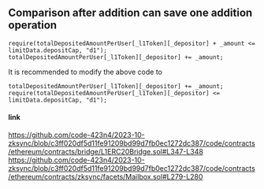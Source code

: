 ## Comparison after addition can save one addition operation

```solidity
require(totalDepositedAmountPerUser[_l1Token][_depositor] + _amount <= limitData.depositCap, "d1");
totalDepositedAmountPerUser[_l1Token][_depositor] += _amount;
```
It is recommended to modify the above code to

```solidity
totalDepositedAmountPerUser[_l1Token][_depositor] += _amount;
require(totalDepositedAmountPerUser[_l1Token][_depositor] <= limitData.depositCap, "d1");
```
#### link
https://github.com/code-423n4/2023-10-zksync/blob/c3ff020df5d11fe91209bd99d7fb0ec1272dc387/code/contracts/ethereum/contracts/bridge/L1ERC20Bridge.sol#L347-L348
https://github.com/code-423n4/2023-10-zksync/blob/c3ff020df5d11fe91209bd99d7fb0ec1272dc387/code/contracts/ethereum/contracts/zksync/facets/Mailbox.sol#L279-L280